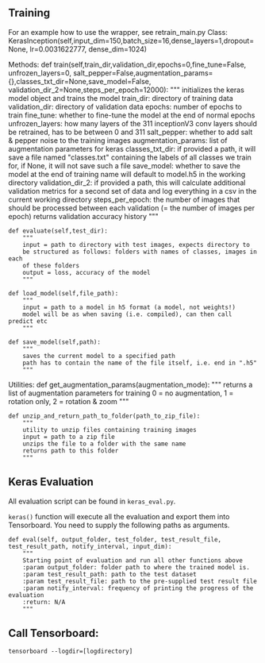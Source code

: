 ## Training
For an example how to use the wrapper, see retrain_main.py
Class:
  KerasInception(self,input_dim=150,batch_size=16,dense_layers=1,dropout=None,
            lr=0.0031622777, dense_dim=1024)

Methods:
  def train(self,train_dir,validation_dir,epochs=0,fine_tune=False, unfrozen_layers=0,
          salt_pepper=False,augmentation_params={},classes_txt_dir=None,save_model=False,
          validation_dir_2=None,steps_per_epoch=12000):
      """
      initializes the keras model object and trains the model
      train_dir: directory of training data
      validation_dir: directory of validation data
      epochs: number of epochs to train
      fine_tune: whether to fine-tune the model at the end of normal epochs
      unfrozen_layers: how many layers of the 311 inceptionV3 conv layers
                      should be retrained, has to be between 0 and 311
      salt_pepper: whether to add salt & pepper noise to the training images
      augmentation_params: list of augmentation parameters for keras
      classes_txt_dir: if provided a path, it will save a file named
          "classes.txt" containing the labels of all classes we train for,
          if None, it will not save such a file
      save_model: whether to save the model at the end of training
          name will default to model.h5 in the working directory
      validation_dir_2: if provided a path, this will calculate additional
          validation metrics for a second set of data and log everything
          in a csv in the current working directory
      steps_per_epoch: the number of images that should be processed between
          each validation (= the number of images per epoch)
      returns validation accuracy history
      """

    def evaluate(self,test_dir):
        """
        input = path to directory with test images, expects directory to
        be structured as follows: folders with names of classes, images in each
        of these folders
        output = loss, accuracy of the model
        """

    def load_model(self,file_path):
        """
        input = path to a model in h5 format (a model, not weights!)
        model will be as when saving (i.e. compiled), can then call predict etc
        """

    def save_model(self,path):
        """
        saves the current model to a specified path
        path has to contain the name of the file itself, i.e. end in ".h5"
        """

Utilities:
    def get_augmentation_params(augmentation_mode):
        """
        returns a list of augmentation parameters for training
        0 = no augmentation, 1 = rotation only, 2 = rotation & zoom
        """

    def unzip_and_return_path_to_folder(path_to_zip_file):
        """
        utility to unzip files containing training images
        input = path to a zip file
        unzips the file to a folder with the same name
        returns path to this folder
        """

## Keras Evaluation

All evaluation script can be found in `keras_eval.py`.

`keras()` function will execute all the evaluation and export them into Tensorboard. You need to supply the following paths as arguments.

    def eval(self, output_folder, test_folder, test_result_file, test_result_path, notify_interval, input_dim):
        """
        Starting point of evaluation and run all other functions above
        :param output_folder: folder path to where the trained model is.
        :param test_result_path: path to the test dataset
        :param test_result_file: path to the pre-supplied test result file
        :param notify_interval: frequency of printing the progress of the evaluation
        :return: N/A
        """

## Call Tensorboard:
```tensorboard --logdir=[logdirectory]```

